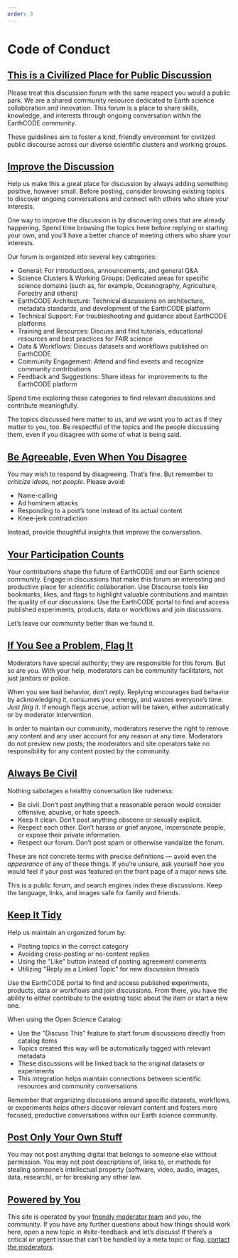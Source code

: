 ```yaml
---
order: 3
---
```

# Code of Conduct

## [This is a Civilized Place for Public Discussion](#civilized)

Please treat this discussion forum with the same respect you would a public park. We are a shared community resource dedicated to Earth science collaboration and innovation. This forum is a place to share skills, knowledge, and interests through ongoing conversation within the EarthCODE community.

These guidelines aim to foster a kind, friendly environment for civilized public discourse across our diverse scientific clusters and working groups.

<a name="improve"></a>

## [Improve the Discussion](#improve)

Help us make this a great place for discussion by always adding something positive, however small. Before posting, consider browsing existing topics to discover ongoing conversations and connect with others who share your interests.

One way to improve the discussion is by discovering ones that are already happening. Spend time browsing the topics here before replying or starting your own, and you’ll have a better chance of meeting others who share your interests.

Our forum is organized into several key categories:

* General: For introductions, announcements, and general Q&A
* Science Clusters & Working Groups: Dedicated areas for specific science domains (such as, for example, Oceanography, Agriculture, Forestry and others)
* EarthCODE Architecture: Technical discussions on architecture, metadata standards, and development of the EarthCODE platform
* Technical Support: For troubleshooting and guidance about EarthCODE platforms
* Training and Resources: Discuss and find tutorials, educational resources and best practices for FAIR science
* Data & Workflows: Discuss datasets and workflows published on EarthCODE
* Community Engagement: Attend and find events and recognize community contributions
* Feedback and Suggestions: Share ideas for improvements to the EarthCODE platform 

Spend time exploring these categories to find relevant discussions and contribute meaningfully.

The topics discussed here matter to us, and we want you to act as if they matter to you, too. Be respectful of the topics and the people discussing them, even if you disagree with some of what is being said.

<a name="agreeable"></a>

## [Be Agreeable, Even When You Disagree](#agreeable)

You may wish to respond by disagreeing. That’s fine. But remember to _criticize ideas, not people_. Please avoid:

* Name-calling
* Ad hominem attacks
* Responding to a post’s tone instead of its actual content
* Knee-jerk contradiction

Instead, provide thoughtful insights that improve the conversation.

<a name="participate"></a>

## [Your Participation Counts](#participate)

Your contributions shape the future of EarthCODE and our Earth science community. Engage in discussions that make this forum an interesting and productive place for scientific collaboration. Use Discourse tools like bookmarks, likes, and flags to highlight valuable contributions and maintain the quality of our discussions. Use the EarthCODE portal to find and access published experiments, products, data or workflows and join discussions.

Let’s leave our community better than we found it.

<a name="flag-problems"></a>

## [If You See a Problem, Flag It](#flag-problems)

Moderators have special authority; they are responsible for this forum. But so are you. With your help, moderators can be community facilitators, not just janitors or police.

When you see bad behavior, don’t reply. Replying encourages bad behavior by acknowledging it, consumes your energy, and wastes everyone’s time. _Just flag it_. If enough flags accrue, action will be taken, either automatically or by moderator intervention.

In order to maintain our community, moderators reserve the right to remove any content and any user account for any reason at any time. Moderators do not preview new posts; the moderators and site operators take no responsibility for any content posted by the community.

<a name="be-civil"></a>

## [Always Be Civil](#be-civil)

Nothing sabotages a healthy conversation like rudeness:

* Be civil. Don’t post anything that a reasonable person would consider offensive, abusive, or hate speech.
* Keep it clean. Don’t post anything obscene or sexually explicit.
* Respect each other. Don’t harass or grief anyone, impersonate people, or expose their private information.
* Respect our forum. Don’t post spam or otherwise vandalize the forum.

These are not concrete terms with precise definitions &mdash; avoid even the _appearance_ of any of these things. If you’re unsure, ask yourself how you would feel if your post was featured on the front page of a major news site.

This is a public forum, and search engines index these discussions. Keep the language, links, and images safe for family and friends.

<a name="keep-tidy"></a>

## [Keep It Tidy](#keep-tidy)

Help us maintain an organized forum by:

* Posting topics in the correct category
* Avoiding cross-posting or no-content replies
* Using the "Like" button instead of posting agreement comments
* Utilizing "Reply as a Linked Topic" for new discussion threads

Use the EarthCODE portal to find and access published experiments, products, data or workflows and join discussions. From there, you have the ability to either contribute to the existing topic about the item or start a new one.

When using the Open Science Catalog:

* Use the "Discuss This" feature to start forum discussions directly from catalog items
* Topics created this way will be automatically tagged with relevant metadata
* These discussions will be linked back to the original datasets or experiments
* This integration helps maintain connections between scientific resources and community conversations

Remember that organizing discussions around specific datasets, workflows, or experiments helps others discover relevant content and fosters more focused, productive conversations within our Earth science community.

<a name="stealing"></a>

## [Post Only Your Own Stuff](#stealing)

You may not post anything digital that belongs to someone else without permission. You may not post descriptions of, links to, or methods for stealing someone’s intellectual property (software, video, audio, images, data, research), or for breaking any other law.

<a name="power"></a>

## [Powered by You](#power)

This site is operated by your [friendly moderator team](https://discourse-earthcode.eox.at/about) and *you*, the community. If you have any further questions about how things should work here, open a new topic in #site-feedback and let’s discuss! If there’s a critical or urgent issue that can’t be handled by a meta topic or flag, [contact the moderators](https://discourse-earthcode.eox.at/about).
